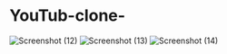 # YouTub-clone-

![Screenshot (12)](https://user-images.githubusercontent.com/79249131/123395737-2bc89400-d5be-11eb-9a8d-d68d56c58ee6.png)
![Screenshot (13)](https://user-images.githubusercontent.com/79249131/123395755-3125de80-d5be-11eb-81ff-e577fbfdc21c.png)
![Screenshot (14)](https://user-images.githubusercontent.com/79249131/123395773-3420cf00-d5be-11eb-860c-d956abd71921.png)
